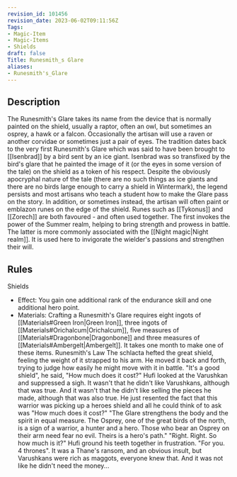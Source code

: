 ```yaml
---
revision_id: 101456
revision_date: 2023-06-02T09:11:56Z
Tags:
- Magic-Item
- Magic-Items
- Shields
draft: false
Title: Runesmith_s Glare
aliases:
- Runesmith's_Glare
---
```

## Description
The Runesmith's Glare takes its name from the device that is normally painted on the shield, usually a raptor, often an owl, but sometimes an osprey, a hawk or a falcon. Occasionally the artisan will use a raven or another corvidae or sometimes just a pair of eyes. The tradition dates back to the very first Runesmith's Glare which was said to have been brought to [[Isenbrad]] by a bird sent by an ice giant. Isenbrad was so transfixed by the bird's glare that he painted the image of it (or the eyes in some version of the tale) on the shield as a token of his respect. Despite the obviously apocryphal nature of the tale (there are no such things as ice giants and there are no birds large enough to carry a shield in Wintermark), the legend persists and most artisans who teach a student how to make the Glare pass on the story.
In addition, or sometimes instead, the artisan will often paint or emblazon runes on the edge of the shield. Runes such as [[Tykonus]] and [[Zorech]] are both favoured - and often used together. The first invokes the power of the Summer realm, helping to bring strength and prowess in battle. The latter is more commonly associated with the [[Night magic|Night realm]]. It is used here to invigorate the wielder's passions and strengthen their will.
## Rules
Shields
* Effect: You gain one additional rank of the endurance skill and one additional hero point.
* Materials: Crafting a Runesmith's Glare requires eight ingots of [[Materials#Green Iron|Green Iron]], three ingots of [[Materials#Orichalcum|Orichalcum]], five measures of [[Materials#Dragonbone|Dragonbone]]  and three measures of [[Materials#Ambergelt|Ambergelt]]. It takes one month to make one of these items.
Runesmith's Law
The schlacta hefted the great shield, feeling the weight of it strapped to his arm. He moved it back and forth, trying to judge how easily he might move with it in battle. "It's a good shield", he said, "How much does it cost?"
Hufi looked at the Varushkan and suppressed a sigh. It wasn't that he didn't like Varushkans, although that was true. And it wasn't that he didn't like selling the pieces he made, although that was also true. He just resented the fact that this warrior was picking up a heroes shield and all he could think of to ask was "How much does it cost?"
"The Glare strengthens the body and the spirit in equal measure. The Osprey, one of the great birds of the north, is a sign of a warrior, a hunter and a hero. Those who bear an Osprey on their arm need fear no evil. Theirs is a hero's path."
"Right. Right. So how much is it?"
Hufi ground his teeth together in frustration. "For you. 4 thrones". It was a Thane's ransom, and an obvious insult, but Varushkans were rich as maggots, everyone knew that. And it was not like he didn't need the money...